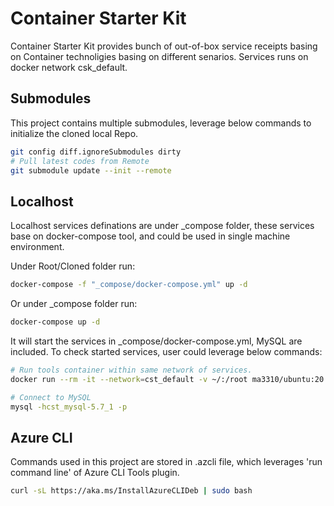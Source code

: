 # Container Starter Kit

Container Starter Kit provides bunch of out-of-box service receipts basing on Container technoligies basing on different senarios. Services runs on docker network csk_default.

## Submodules
This project contains multiple submodules, leverage below commands to initialize the cloned local Repo. 

``` bash
git config diff.ignoreSubmodules dirty
# Pull latest codes from Remote
git submodule update --init --remote
```

## Localhost

Localhost services definations are under _compose folder, these services base on docker-compose tool, and could be used in single machine environment.

Under Root/Cloned folder run:

``` bash
docker-compose -f "_compose/docker-compose.yml" up -d 
```

Or under _compose folder run:

``` bash
docker-compose up -d 
```

It will start the services in _compose/docker-compose.yml, MySQL are included. To check started services, user could leverage below commands:

``` bash
# Run tools container within same network of services.
docker run --rm -it --network=cst_default -v ~/:/root ma3310/ubuntu:20.04-tools

# Connect to MySQL
mysql -hcst_mysql-5.7_1 -p
```

## Azure CLI
Commands used in this project are stored in .azcli file, which leverages 'run command line' of Azure CLI Tools plugin.
``` bash
curl -sL https://aka.ms/InstallAzureCLIDeb | sudo bash
```